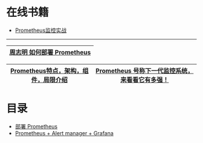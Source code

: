 
# 在线书籍
* [Prometheus监控实战](https://weread.qq.com/web/reader/4ca32c50718f639f4ca492b)


----


[周志明  如何部署 Prometheus](https://icyfenix.cn/appendix/operation-env-setup/prometheus-setup.html)|
---|

[Prometheus特点，架构，组件，局限介绍](https://www.jianshu.com/p/55bf40292fff)|[Prometheus 号称下一代监控系统，来看看它有多强！](https://www.jianshu.com/p/5493dc33314c)|
---|---|

# 目录
* [部署 Prometheus](https://icyfenix.cn/appendix/operation-env-setup/prometheus-setup.html)
* [Prometheus + Alert manager +  Grafana](https://weread.qq.com/web/reader/d9e327a07188b377d9eb7dakd1f32d7024fd1fe173d0651)
